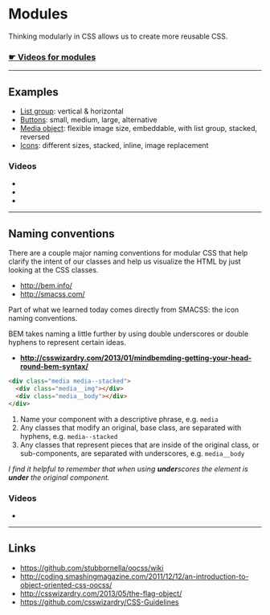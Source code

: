 # Modules

Thinking modularly in CSS allows us to create more reusable CSS.

### [☛ Videos for modules]()

---

## Examples

- [List group](list-group-html): vertical & horizontal
- [Buttons](buttons.html): small, medium, large, alternative
- [Media object](media-object.html): flexible image size, embeddable, with list group, stacked, reversed
- [Icons](icons): different sizes, stacked, inline, image replacement

### Videos

-
-
-

---

## Naming conventions

There are a couple major naming conventions for modular CSS that help clarify the intent of our classes and help us visualize the HTML by just looking at the CSS classes.

- <http://bem.info/>
- <http://smacss.com/>

Part of what we learned today comes directly from SMACSS: the icon naming conventions.

BEM takes naming a little further by using double underscores or double hyphens to represent certain ideas.

- **<http://csswizardry.com/2013/01/mindbemding-getting-your-head-round-bem-syntax/>**

```html
<div class="media media--stacked">
  <div class="media__img"></div>
  <div class="media__body"></div>
</div>
```

1. Name your component with a descriptive phrase, e.g. `media`
2. Any classes that modify an original, base class, are separated with hyphens, e.g. `media--stacked`
3. Any classes that represent pieces that are inside of the original class, or sub-components, are separated with underscores, e.g. `media__body`

*I find it helpful to remember that when using **under**scores the element is **under** the original component.*

### Videos

-

---

## Links

- <https://github.com/stubbornella/oocss/wiki>
- <http://coding.smashingmagazine.com/2011/12/12/an-introduction-to-object-oriented-css-oocss/>
- <http://csswizardry.com/2013/05/the-flag-object/>
- <https://github.com/csswizardry/CSS-Guidelines>
